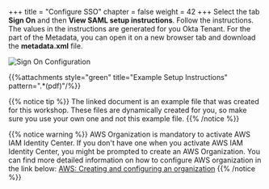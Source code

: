 +++
title = "Configure SSO"
chapter = false
weight = 42
+++
Select the tab **Sign On** and then **View SAML setup instructions**.
Follow the instructions. The values in the instructions are generated for you Okta Tenant.
For the part of the Metadata, you can open it on a new browser tab and download the **metadata.xml** file.

![Sign On Configuration](/images/180_sign_on_configuration.jpg)

{{%attachments style="green" title="Example Setup Instructions" pattern=".*(pdf)"/%}}

{{% notice tip %}}
The linked document is an example file that was created for this workshop. These files are dynamically created for you, so make sure you use your own one and not this example file.
{{% /notice %}}

{{% notice warning %}}
AWS Organization is mandatory to activate AWS IAM Identity Center. If you don't have one when you activate AWS IAM Identity Center, you might be prompted to create an AWS Organization.
You can find more detailed information on how to configure AWS organization in the link below:
[AWS: Creating and configuring an organization](https://docs.aws.amazon.com/organizations/latest/userguide/orgs_tutorials_basic.html)
{{% /notice %}}
